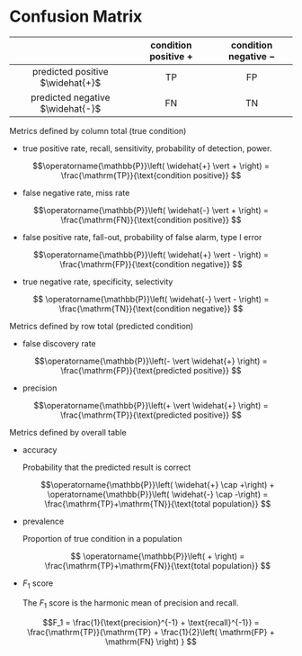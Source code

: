 # Confusion Matrix

| | condition positive $+$ | condition negative $-$|
|:-:|:-:|:-: |
| predicted positive $\widehat{+}$  |  TP | FP  |
| predicted negative $\widehat{-}$ |  FN | TN  |


Metrics defined by column total (true condition)

- true positive rate, recall, sensitivity, probability of detection, power.

$$\operatorname{\mathbb{P}}\left( \widehat{+} \vert + \right) =  \frac{\mathrm{TP}}{\text{condition positive}} $$

- false negative rate, miss rate

$$\operatorname{\mathbb{P}}\left( \widehat{-} \vert + \right)  = \frac{\mathrm{FN}}{\text{condition positive}} $$

- false positive rate, fall-out, probability of false alarm, type I error

$$\operatorname{\mathbb{P}}\left( \widehat{+} \vert - \right) = \frac{\mathrm{FP}}{\text{condition negative}} $$

- true negative rate, specificity, selectivity

$$ \operatorname{\mathbb{P}}\left( \widehat{-} \vert - \right) = \frac{\mathrm{TN}}{\text{condition negative}} $$

Metrics defined by row total (predicted condition)

- false discovery rate

$$\operatorname{\mathbb{P}}\left(- \vert \widehat{+}  \right) = \frac{\mathrm{FP}}{\text{predicted positive}} $$

- precision

$$\operatorname{\mathbb{P}}\left(+ \vert \widehat{+}  \right) = \frac{\mathrm{TP}}{\text{predicted positive}} $$

Metrics defined by overall table

- accuracy

  Probability that the predicted result is correct

  $$\operatorname{\mathbb{P}}\left( \widehat{+} \cap +\right) + \operatorname{\mathbb{P}}\left( \widehat{-} \cap -\right) = \frac{\mathrm{TP}+\mathrm{TN}}{\text{total population}} $$

- prevalence

  Proportion of true condition in a population

  $$ \operatorname{\mathbb{P}}\left( + \right) = \frac{\mathrm{TP}+\mathrm{FN}}{\text{total population}} $$


- $F_1$ score

  The $F_1$ score is the harmonic mean of precision and recall.

$$F_1 = \frac{1}{\text{precision}^{-1} + \text{recall}^{-1}} = \frac{\mathrm{TP}}{\mathrm{TP} + \frac{1}{2}\left( \mathrm{FP} + \mathrm{FN} \right)  } $$
